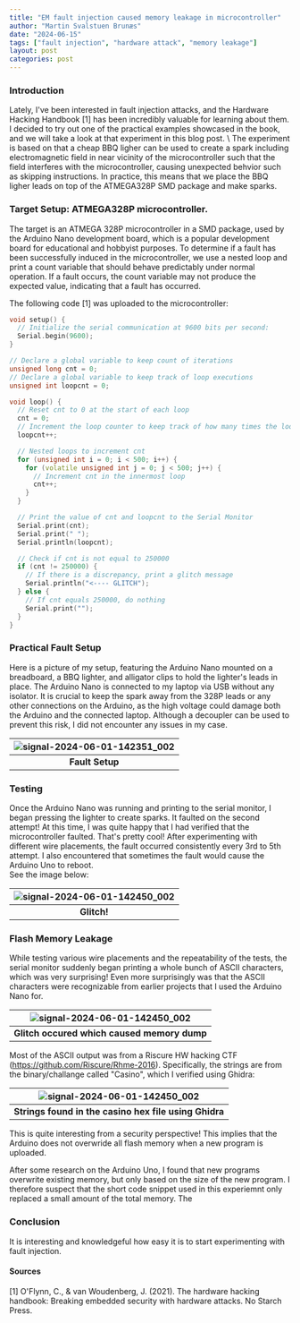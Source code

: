 ```yaml
---
title: "EM fault injection caused memory leakage in microcontroller"
author: "Martin Svalstuen Brunæs"
date: "2024-06-15"
tags: ["fault injection", "hardware attack", "memory leakage"]
layout: post
categories: post
---
```


### Introduction
Lately, I've been interested in fault injection attacks, and the Hardware Hacking Handbook [1] has been incredibly valuable for learning about them. I decided to try out one of the practical examples showcased in the book, and we will take a look at that experiment in this blog post. \\ The experiment is based on that a cheap BBQ ligher can be used to create a spark including electromagnetic field in near vicinity of the microcontroller such that the field interferes with the microcontroller, causing unexpected behvior such as skipping instructions. In practice, this means that we place the BBQ ligher leads on top of the ATMEGA328P SMD package and make sparks. 

### Target Setup: ATMEGA328P microcontroller.
The target is an ATMEGA 328P microcontroller in a SMD package, used by the Arduino Nano development board, which is a popular development board for educational and hobbyist purposes. To determine if a fault has been successfully induced in the microcontroller, we use a nested loop and print a count variable that should behave predictably under normal operation. If a fault occurs, the count variable may not produce the expected value, indicating that a fault has occurred.

The following code [1] was uploaded to the microcontroller:
``` cpp
void setup() {
  // Initialize the serial communication at 9600 bits per second:
  Serial.begin(9600);
}

// Declare a global variable to keep count of iterations
unsigned long cnt = 0;
// Declare a global variable to keep track of loop executions
unsigned int loopcnt = 0;

void loop() {
  // Reset cnt to 0 at the start of each loop
  cnt = 0;
  // Increment the loop counter to keep track of how many times the loop has run
  loopcnt++;

  // Nested loops to increment cnt
  for (unsigned int i = 0; i < 500; i++) {
    for (volatile unsigned int j = 0; j < 500; j++) {
      // Increment cnt in the innermost loop
      cnt++;
    }
  }

  // Print the value of cnt and loopcnt to the Serial Monitor
  Serial.print(cnt);
  Serial.print(" ");
  Serial.println(loopcnt);

  // Check if cnt is not equal to 250000
  if (cnt != 250000) {
    // If there is a discrepancy, print a glitch message
    Serial.println("<---- GLITCH");
  } else {
    // If cnt equals 250000, do nothing
    Serial.print("");
  }
}
```

### Practical Fault Setup

Here is a picture of my setup, featuring the Arduino Nano mounted on a breadboard, a BBQ lighter, and alligator clips to hold the lighter's leads in place. The Arduino Nano is connected to my laptop via USB without any isolator. It is crucial to keep the spark away from the 328P leads or any other connections on the Arduino, as the high voltage could damage both the Arduino and the connected laptop. Although a decoupler can be used to prevent this risk, I did not encounter any issues in my case.

| ![signal-2024-06-01-142351_002](https://github.com/memsecno/memsec.no/assets/13424965/ea2cfb6a-de7c-4cd7-a5e0-e841fc029c49) |
|:--:|
| <b>Fault Setup</b>|

### Testing
Once the Arduino Nano was running and printing to the serial monitor, I began pressing the lighter to create sparks. It faulted on the second attempt! At this time, I was quite happy that I had verified that the microcontroller faulted. That's pretty cool! After experimenting with different wire placements, the fault occurred consistently every 3rd to 5th attempt. I also encountered that sometimes the fault would cause the Arduino Uno to reboot.  
See the image below:

| ![signal-2024-06-01-142450_002](https://github.com/memsecno/memsec.no/assets/13424965/9f91e3ac-9979-42d8-bf25-a7fab55edefa) |
|:--:|
| <b>Glitch!</b>|


### Flash Memory Leakage
While testing various wire placements and the repeatability of the tests, the serial monitor suddenly began printing a whole bunch of ASCII characters, which was very surprising! Even more surprisingly was that the ASCII characters were recognizable from earlier projects that I used the Arduino Nano for.

| ![signal-2024-06-01-142450_002](https://github.com/memsecno/memsec.no/assets/13424965/0d6c9b64-f1b2-4111-b4fa-f3bc2a5c2c62) |
|:--:|
| <b>Glitch occured which caused memory dump</b>|

Most of the ASCII output was from a Riscure HW hacking CTF (https://github.com/Riscure/Rhme-2016). Specifically, the strings are from the binary/challange called "Casino", which I verified using Ghidra:

| ![signal-2024-06-01-142450_002](https://github.com/memsecno/memsec.no/assets/13424965/1141bed4-eaed-47a9-9c40-4186d0546545) |
|:--:|
| <b>Strings found in the casino hex file using Ghidra</b>|

This is quite interesting from a security perspective! This implies that the Arduino does not overwride all flash memory when a new program is uploaded.

After some research on the Arduino Uno, I found that new programs overwrite existing memory, but only based on the size of the new program. I therefore suspect that the short code snippet used in this experiemnt only replaced a small amount of the total memory. The 


### Conclusion
It is interesting and knowledgeful how easy it is to start experimenting with fault injection. 


#### Sources
[1] O'Flynn, C., & van Woudenberg, J. (2021). The hardware hacking handbook: Breaking embedded security with hardware attacks. No Starch Press.
